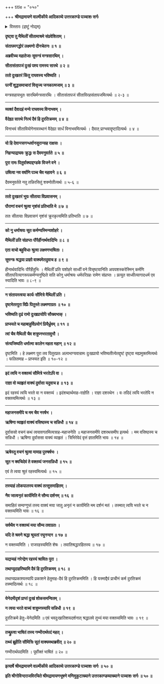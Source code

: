 +++
title = "०५०"

+++
**श्रीमद्रामायणे वाल्मीकीये आदिकाव्ये उत्तरकाण्डे पञ्चाशः सर्गः**

<details><summary>विस्तारः (द्रष्टुं नोद्यम्)</summary>

सीता-विसर्जन-विषादेन  
रामं प्रति शोचन्तं सौमित्रिं प्रति सु-मन्त्रेण  
रामस्य सीताया भ्रातॄणां च विप्रयोगस्यावश्यं भावित्वस्य  
दश-रथं प्रतिदुर्वाससा पूर्वम् एवोक्तत्व-निवेदनेन परिसांत्वने  
लक्ष्मणेन तं प्रति विस्तरेण-दुर्वासो-वचनानुवदन-चोदना ॥ १ ॥
</details>


**दृष्ट्वा तु मैथिलीं सीतामाश्रमे संप्रवेशिताम् ।**

**संतापमगद्धोरं लक्ष्मणो दीनचेतनः ॥ १ ॥**

**अब्रवीच्च महातेजाः सुमन्त्रं मन्त्रसारथिम् ।**

**सीतासंतापजं दुःखं पश्य रामस्य सारथे ॥ २ ॥**

**ततो दुःखतरं किंतु राघवस्य भविष्यति ।**

**पत्नीं शुद्धसमाचारां विसृज्य जनकात्मजाम् ॥ ३ ॥**

मन्त्रसहायभूतः सारथिर्मन्त्रसारथिः । सीतासंतापजं सीताविरहसंतापजमित्यर्थः ॥ २-३ ॥

****

**व्यक्तं दैवादहं मन्ये राघवस्य विनाभवम् ।**

**वैदेह्या सारथे नित्यं दैवं हि दुरतिक्रमम् ॥ ४ ॥**

विनाभवं सीतावियोगेनावस्थानं वैदेह्या सार्धं विनाभवमित्यर्थः । दैवात् प्राग्भवाद्दृष्टादित्यर्थः ॥ ४ ॥

****

**यो हि देवान्त्सगन्धर्वानसुरान्सह राक्षसः ।**

**निहन्याद्राघवः क्रुद्धः स दैवमनुवर्तते ॥ ५ ॥**

**पुरा रामः पितुर्वाक्याद्दण्डके विजने वने ।**

**उषित्वा नव वर्षाणि पञ्च चैव महावने ॥ ६ ॥**

दैवमनुवर्तते नतु तन्निरसितुं शक्नोतीत्यर्थः ॥ ५-६ ॥

****

**ततो दुःखतरं भूयः सीताया विप्रवासनम् ।**

**पौराणां वचनं श्रुत्वा नृशंसं प्रतिभाति मे ॥ ७ ॥**

ततः सीतायाः विप्रवासनं नृशंसं क्रूरकृत्यमिति प्रतिभाति ॥ ७ ॥

****

**को नु धर्माश्रयः सूत कर्मण्यस्मिन्यशोहरे ।**

**मैथिलीं प्रति संप्राप्तः पौरैर्हीनार्थवादिभिः ॥ ८ ॥**

**एता वाचो बहुविधाः श्रुत्वा लक्ष्मणभाषिताः ।**

**सुमन्त्रः श्रद्धया प्राज्ञो वाक्यमेतदुवाच ह ॥ ९ ॥**

हीनार्थवादिभिः पौरैर्हेतुभिः । मैथिलीं प्रति यशोहरे साध्वीं वने विसृष्टवानिति अपयशस्करेस्मिन् कर्मणि सीतापरित्यागरूपकर्मण्यनुष्ठिते सति कोनु धर्माश्रयः धर्मपरिग्रहः रामेण संप्राप्तः । प्रत्युत साध्वीत्यागादधर्म एव स्यादिति भावः ॥ ८-९ ॥

****

**न संतापस्त्वया कार्यः सौमित्रे मैथिलीं प्रति ।**

**दृष्टमेतत्पुरा विप्रैः पितुस्ते लक्ष्मणाग्रतः ॥ १० ॥**

**भविष्यति दृढं रामो दुःखप्रायोपि सौख्यभाक् ।**

**प्राप्स्यते च महाबाहुर्विप्रयोगं प्रियैर्ध्रुवम् ॥ ११ ॥**

**त्वां चैव मैथिली चैव शत्रुघ्नभरतावुभौ ।**

**संत्यजिष्यति धर्मात्मा कालेन महता महान् ॥ १२ ॥**

दृष्टमिति । हे लक्ष्मण पुरा तव पितुरप्रतः अल्पभाग्यवान्रामः दुःखप्रायो भविष्यतीत्येतद्दृष्टं दृष्ट्वा मह्यमुक्तमित्यर्थः । फलितमाह – प्राप्स्यत इति ॥ १०-१२ ॥

****

**इदं त्वयि न वक्तव्यं सौमित्रे भरतेऽपि वा ।**

**राज्ञा वो व्याहृतं वाक्यं दुर्वासा यदुवाच ह ॥ १३ ॥**

इदं रहस्यं त्वयि भरते वा न वक्तव्यं । इदंशब्दार्थमाह-राज्ञेति । राज्ञा दशरथेन । वः तदिदं त्वयि भरतेपि न वक्तव्यमित्यर्थः ॥ १३ ॥

****

**महाजनसमीपे च मम चैव नरर्षभ ।**

**ऋषिणा व्याहृतं वाक्यं वसिष्ठस्य च सन्निधौ ॥ १४ ॥**

दुर्वाससो वचनं कथं त्वयावगतमित्यत्राह-महाजनेति ॥ महाजनसमीपे दशरथसमीप इत्यर्थः । मम वसिष्ठस्य च सन्निधौ । ऋषिणा दुर्वाससा वाक्यं व्याहृतं । त्रिभिरेवेदं वृत्तं ज्ञातमिति भावः ॥ १४ ॥

****

**ऋषेस्तु वचनं श्रुत्वा मामाह पुरुषर्षभः ।**

**सूत न क्वचिदेवं ते वक्तव्यं जनसन्निधौ ॥ १५ ॥**

एवं ते त्वया श्रुतं रहस्यमित्यर्थः ॥ १५ ॥

****

**तस्याहं लोकपालस्य वाक्यं तत्सुसमाहितम् ।**

**नैव जात्वनृतं कार्यमिति मे सौम्य दर्शनम् ॥ १६ ॥**

समाहितं सम्यग्गुप्तं तस्य वाक्यं मया जातु अनृतं न कार्यमिति मम दर्शनं मतं । तस्मात् त्वयि भरते च न वक्तव्यमिति भावः ॥ १६ ॥

****

**सर्वथैव न वक्तव्यं मया सौम्य तवाग्रतः ।**

**यदि ते श्रवणे श्रद्धा श्रूयतां रघुनन्दन ॥ १७ ॥**

न वक्तव्यमिति । राजरहस्यमिति शेषः । तवातिश्रद्धारहितस्य ॥ १७ ॥

****

**यद्यप्यहं नरेन्द्रेण रहस्यं श्रावितः पुरा ।**

**तथाप्युदाहरिष्यामि दैवं हि दुरतिक्रमम् ॥ १८ ॥**

तथाप्यप्रकाश्यस्यापि प्रकाशने हेतुमाह-दैवं हि दुरतिक्रममिति । हि यस्माद्दैवं प्राचीनं कर्म दुरतिक्रमं तस्मादित्यर्थः ॥ १८ ॥

****

**येनेदमीदृशं प्राप्तं दुःखं शोकसमन्वितम् ।**

**न त्वया भरते वाच्यं शत्रुघ्नस्यापि सन्निधौ ॥ १९ ॥**

दुरतिक्रमे हेतुः-येनेदमिति ॥ एवं भवदुःखातिशयदर्शनात् श्रद्धालवे तुभ्यं मया वक्तव्यमिति भावः ॥ १९ ॥

****

**तच्छ्रुत्वा भाषितं तस्य गम्भीरार्थपदं महत् ।**

**तथ्यं ब्रूहीति सौमित्रिः सूतं वाक्यमथाब्रवीत् ॥ २० ॥**

गम्भीरार्थपदमिति । पूर्वोक्तं भाषितं ॥ २० ॥

****

**इत्यार्षे श्रीमद्रामायणे वाल्मीकीये आदिकाव्ये उत्तरकाण्डे पञ्चाशः सर्गः ॥ ५० ॥**

**इति श्रीगोविन्दराजविरचिते श्रीमद्रामायणभूषणे मणिमुकुटाख्याने उत्तरकाण्डव्याख्याने पञ्चाशः सर्गः ॥ ५० ॥**
